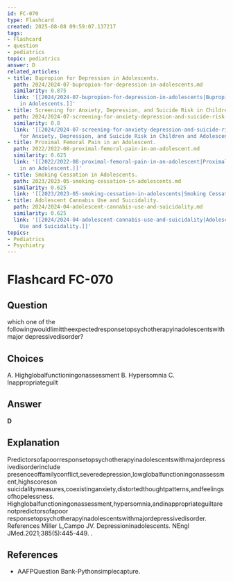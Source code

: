 ```yaml
---
id: FC-070
type: Flashcard
created: 2025-08-08 09:59:07.137217
tags:
- Flashcard
- question
- pediatrics
topic: pediatrics
answer: D
related_articles:
- title: Bupropion for Depression in Adolescents.
  path: 2024/2024-07-bupropion-for-depression-in-adolescents.md
  similarity: 0.875
  link: '[[2024/2024-07-bupropion-for-depression-in-adolescents|Bupropion for Depression
    in Adolescents.]]'
- title: Screening for Anxiety, Depression, and Suicide Risk in Children and Adolescents.
  path: 2024/2024-07-screening-for-anxiety-depression-and-suicide-risk-in-childre.md
  similarity: 0.8
  link: '[[2024/2024-07-screening-for-anxiety-depression-and-suicide-risk-in-childre|Screening
    for Anxiety, Depression, and Suicide Risk in Children and Adolescents.]]'
- title: Proximal Femoral Pain in an Adolescent.
  path: 2022/2022-08-proximal-femoral-pain-in-an-adolescent.md
  similarity: 0.625
  link: '[[2022/2022-08-proximal-femoral-pain-in-an-adolescent|Proximal Femoral Pain
    in an Adolescent.]]'
- title: Smoking Cessation in Adolescents.
  path: 2023/2023-05-smoking-cessation-in-adolescents.md
  similarity: 0.625
  link: '[[2023/2023-05-smoking-cessation-in-adolescents|Smoking Cessation in Adolescents.]]'
- title: Adolescent Cannabis Use and Suicidality.
  path: 2024/2024-04-adolescent-cannabis-use-and-suicidality.md
  similarity: 0.625
  link: '[[2024/2024-04-adolescent-cannabis-use-and-suicidality|Adolescent Cannabis
    Use and Suicidality.]]'
topics:
- Pediatrics
- Psychiatry
---
```


# Flashcard FC-070

## Question

which one of the followingwouldlimittheexpectedresponsetopsychotherapyinadolescentswithmajor depressivedisorder?

## Choices

A. Highglobalfunctioningonassessment
B. Hypersomnia
C. Inappropriateguilt

## Answer

**D**

## Explanation

Predictorsofapoorresponsetopsychotherapyinadolescentswithmajordepressivedisorderinclude presenceoffamilyconflict,severedepression,lowglobalfunctioningonassessment,highscoreson suicidalitymeasures,coexistinganxiety,distortedthoughtpatterns,andfeelingsofhopelessness. Highglobalfunctioningonassessment,hypersomnia,andinappropriateguiltarenotpredictorsofapoor responsetopsychotherapyinadolescentswithmajordepressivedisorder. References Miller L,Campo JV. Depressioninadolescents. NEngl JMed.2021;385(5):445-449. .

## References

- AAFPQuestion Bank-Pythonsimplecapture.

